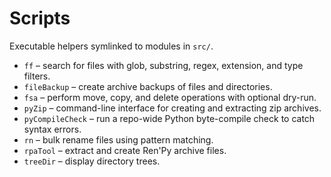 # Scripts

Executable helpers symlinked to modules in `src/`.

- `ff` – search for files with glob, substring, regex, extension, and type filters.
- `fileBackup` – create archive backups of files and directories.
- `fsa` – perform move, copy, and delete operations with optional dry-run.
- `pyZip` – command-line interface for creating and extracting zip archives.
- `pyCompileCheck` – run a repo-wide Python byte-compile check to catch syntax errors.
- `rn` – bulk rename files using pattern matching.
- `rpaTool` – extract and create Ren'Py archive files.
- `treeDir` – display directory trees.

